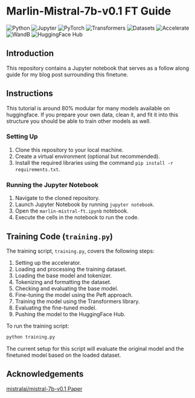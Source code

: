 # Marlin-Mistral-7b-v0.1 FT Guide

![Python](https://img.shields.io/badge/Python-3.8-blue)
![Jupyter](https://img.shields.io/badge/Jupyter-Notebook-orange)
![PyTorch](https://img.shields.io/badge/PyTorch-2.x-red)
![Transformers](https://img.shields.io/badge/Transformers-4.x-yellow)
![Datasets](https://img.shields.io/badge/Datasets-HuggingFace-green)
![Accelerate](https://img.shields.io/badge/Accelerate-1.x-lightblue)
![WandB](https://img.shields.io/badge/WandB-Logging-purple)
![HuggingFace Hub](https://img.shields.io/badge/HuggingFace-Hub-blueviolet)



## Introduction

This repository contains a Jupyter notebook that serves as a follow along guide for my blog post surrounding this finetune.

## Instructions

This tutorial is around 80% modular for many models available on huggingface. If you prepare your own data, clean it, and fit it into this structure you should be able to train other models as well.

### Setting Up

1. Clone this repository to your local machine.
2. Create a virtual environment (optional but recommended).
3. Install the required libraries using the command `pip install -r requirements.txt`.

### Running the Jupyter Notebook

1. Navigate to the cloned repository.
2. Launch Jupyter Notebook by running `jupyter notebook`.
3. Open the `marlin-mistral-ft.ipynb` notebook.
4. Execute the cells in the notebook to run the code.

## Training Code (`training.py`)

The training script, `training.py`, covers the following steps:

1. Setting up the accelerator.
2. Loading and processing the training dataset.
3. Loading the base model and tokenizer.
4. Tokenizing and formatting the dataset.
5. Checking and evaluating the base model.
6. Fine-tuning the model using the Peft approach.
7. Training the model using the Transformers library.
8. Evaluating the fine-tuned model.
9. Pushing the model to the HuggingFace Hub.

To run the training script:

```bash
python training.py
```
The current setup for this script will evaluate the original model and the finetuned model based on the loaded dataset.

## Acknowledgements

[mistralai/mistral-7b-v0.1 Paper](https://doi.org/10.48550/arXiv.2310.06825)
